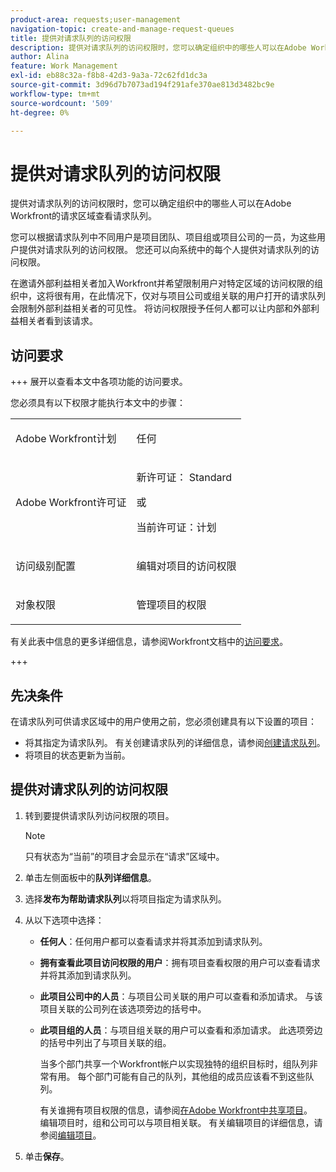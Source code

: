 ```yaml
---
product-area: requests;user-management
navigation-topic: create-and-manage-request-queues
title: 提供对请求队列的访问权限
description: 提供对请求队列的访问权限时，您可以确定组织中的哪些人可以在Adobe Workfront的请求区域查看请求队列。
author: Alina
feature: Work Management
exl-id: eb88c32a-f8b8-42d3-9a3a-72c62fd1dc3a
source-git-commit: 3d96d7b7073ad194f291afe370ae813d3482bc9e
workflow-type: tm+mt
source-wordcount: '509'
ht-degree: 0%

---
```


# 提供对请求队列的访问权限

提供对请求队列的访问权限时，您可以确定组织中的哪些人可以在Adobe Workfront的请求区域查看请求队列。

您可以根据请求队列中不同用户是项目团队、项目组或项目公司的一员，为这些用户提供对请求队列的访问权限。 您还可以向系统中的每个人提供对请求队列的访问权限。

在邀请外部利益相关者加入Workfront并希望限制用户对特定区域的访问权限的组织中，这将很有用，在此情况下，仅对与项目公司或组关联的用户打开的请求队列会限制外部利益相关者的可见性。 将访问权限授予任何人都可以让内部和外部利益相关者看到该请求。

## 访问要求

+++ 展开以查看本文中各项功能的访问要求。

您必须具有以下权限才能执行本文中的步骤：

<table style="table-layout:auto"> 
 <col> 
 <col> 
 <tbody> 
  <tr> 
   <td role="rowheader">Adobe Workfront计划</td> 
   <td> <p>任何 </p> </td> 
  </tr> 
  <tr> 
   <td role="rowheader">Adobe Workfront许可证</td> 
   <td> 
   <p>新许可证： Standard </p>
   或
   <p>当前许可证：计划 </p> </td> 
  </tr> 
  <tr> 
   <td role="rowheader">访问级别配置</td> 
   <td> <p>编辑对项目的访问权限</p> </td> 
  </tr> 
  <tr> 
   <td role="rowheader">对象权限</td> 
   <td> <p> 管理项目的权限</p> </td> 
  </tr> 
 </tbody> 
</table>

有关此表中信息的更多详细信息，请参阅Workfront文档中的[访问要求](/help/quicksilver/administration-and-setup/add-users/access-levels-and-object-permissions/access-level-requirements-in-documentation.md)。

+++

## 先决条件

在请求队列可供请求区域中的用户使用之前，您必须创建具有以下设置的项目：

* 将其指定为请求队列。 有关创建请求队列的详细信息，请参阅[创建请求队列](../../../manage-work/requests/create-and-manage-request-queues/create-request-queue.md)。
* 将项目的状态更新为当前。

## 提供对请求队列的访问权限

1. 转到要提供请求队列访问权限的项目。

   >[!NOTE]
   >
   >只有状态为“当前”的项目才会显示在“请求”区域中。

1. 单击左侧面板中的&#x200B;**队列详细信息**。
1. 选择&#x200B;**发布为帮助请求队列**&#x200B;以将项目指定为请求队列。
1. 从以下选项中选择：

   * **任何人**：任何用户都可以查看请求并将其添加到请求队列。
   * **拥有查看此项目访问权限的用户**：拥有项目查看权限的用户可以查看请求并将其添加到请求队列。
   * **此项目公司中的人员**：与项目公司关联的用户可以查看和添加请求。 与该项目关联的公司列在该选项旁边的括号中。
   * **此项目组的人员**：与项目组关联的用户可以查看和添加请求。 此选项旁边的括号中列出了与项目关联的组。

     当多个部门共享一个Workfront帐户以实现独特的组织目标时，组队列非常有用。 每个部门可能有自己的队列，其他组的成员应该看不到这些队列。

     有关谁拥有项目权限的信息，请参阅[在Adobe Workfront中共享项目](../../../workfront-basics/grant-and-request-access-to-objects/share-a-project.md)。\
     编辑项目时，组和公司可以与项目相关联。 有关编辑项目的详细信息，请参阅[编辑项目](../../../manage-work/projects/manage-projects/edit-projects.md)。

1. 单击&#x200B;**保存**。
